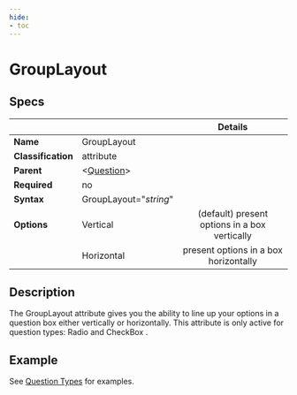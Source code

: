 ```yaml
---
hide:
- toc
---
```

<!-- let javascript handle toc on left sidebar -->
# GroupLayout

## Specs

| ||Details|
|---|---|:---:|
| **Name** | GroupLayout ||
| **Classification** | attribute ||
| **Parent** | <[Question](index.md)\> ||
| **Required** | no ||
| **Syntax** | GroupLayout="*string*" |  |
| **Options** | Vertical |(default) present options in a box vertically |
|             | Horizontal |present options in a box horizontally|

## Description

The GroupLayout attribute gives you the ability to line up your options in a question box either vertically or horizontally.
This attribute is only active for question types: Radio and CheckBox .

## Example

See [Question Types](../../../examples/example_question_type.md) for examples.